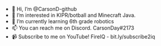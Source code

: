- 👋 Hi, I’m @CarsonD-github
- 👀 I’m interested in KIPR/botball and Minecraft Java.
- 🌱 I’m currently learning 6th grade robotics
- 📫 You can reach me on Discord. CarsonDay#2173
- 📹 Subscribe to me on YouTube! FireIQ - bit.ly/subscribe2iq
<!---
CarsonD-github/CarsonD-github is a ✨ special ✨ repository because its `README.md` (this file) appears on your GitHub profile.
You can click the Preview link to take a look at your changes.
--->
